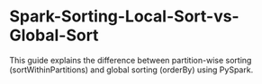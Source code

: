 # Spark-Sorting-Local-Sort-vs-Global-Sort

This guide explains the difference between partition-wise sorting (sortWithinPartitions) and global sorting (orderBy) using PySpark.
